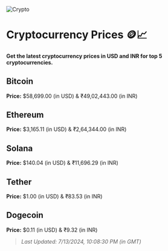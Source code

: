 
![Crypto](https://www.techguide.com.au/wp-content/uploads/2020/11/crypto3.jpeg)

# Cryptocurrency Prices 🪙📈

#### Get the latest cryptocurrency prices in USD and INR for top 5 cryptocurrencies.

## Bitcoin

**Price:** $58,699.00 (in USD) & ₹49,02,443.00 (in INR)

## Ethereum

**Price:** $3,165.11 (in USD) & ₹2,64,344.00 (in INR)

## Solana

**Price:** $140.04 (in USD) & ₹11,696.29 (in INR)

## Tether

**Price:** $1.00 (in USD) & ₹83.53 (in INR)

## Dogecoin

**Price:** $0.11 (in USD) & ₹9.32 (in INR)

> _Last Updated: 7/13/2024, 10:08:30 PM (in GMT)_
